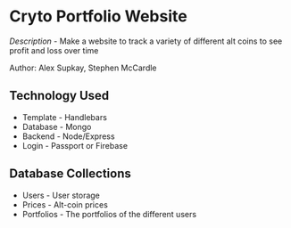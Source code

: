 # Cryto Portfolio Website
*Description* - Make a website to track a variety of different alt coins to see profit and loss over time

Author: Alex Supkay, Stephen McCardle

## Technology Used
* Template - Handlebars
* Database - Mongo
* Backend - Node/Express
* Login - Passport or Firebase

## Database Collections
* Users - User storage
* Prices - Alt-coin prices
* Portfolios - The portfolios of the different users
